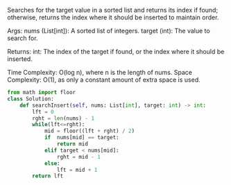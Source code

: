 Searches for the target value in a sorted list and returns its index if found; otherwise, returns the index where it should be inserted to maintain order.

Args:
    nums (List[int]): A sorted list of integers.
    target (int): The value to search for.

Returns:
    int: The index of the target if found, or the index where it should be inserted.

Time Complexity: O(log n), where n is the length of nums.
Space Complexity: O(1), as only a constant amount of extra space is used.

```Python
from math import floor
class Solution:
    def searchInsert(self, nums: List[int], target: int) -> int:
        lft = 0
        rght = len(nums) - 1
        while(lft<=rght):
            mid = floor((lft + rght) / 2)
            if  nums[mid] == target:
                return mid
            elif target < nums[mid]:
                rght = mid - 1
            else:
                lft = mid + 1
        return lft 
```